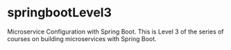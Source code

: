 # springbootLevel3
Microservice Configuration with Spring Boot. This is Level 3 of the series of courses on building microservices with Spring Boot. 
